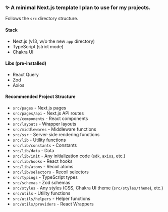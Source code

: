 ### ✨ A minimal Next.js template I plan to use for my projects.

Follows the `src` directory structure.

#### Stack

- Next.js (v13, w/o the new `app` directory)
- TypeScript (strict mode)
- Chakra UI

#### Libs (pre-installed)

- React Query
- Zod
- Axios

#### Recommended Project Structure

- `src/pages` - Next.js pages
- `src/pages/api` - Next.js API routes
- `src/components` - React components
- `src/layouts` - Wrapper layouts
- `src/middlewares` - Middleware functions
- `src/ssr` - Server-side rendering functions
- `src/lib` - Utility functions
- `src/lib/constants` - Constants
- `src/lib/data` - Data
- `src/lib/init` - Any initialization code (`sdk`, `axios`, etc.)
- `src/lib/hooks` - React hooks
- `src/lib/atoms` - Recoil atoms
- `src/lib/selectors` - Recoil selectors
- `src/typings` - TypeScript types
- `src/schemas` - Zod schemas
- `src/styles` - Any styles (CSS, Chakra UI theme (`src/styles/theme`), etc.)
- `src/utils` - Utility functions
- `src/utils/helpers` - Helper functions
- `src/utils/providers` - React Wrappers

